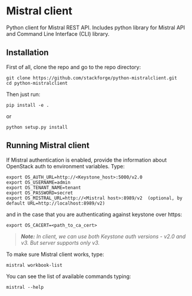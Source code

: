 Mistral client
==============

Python client for Mistral REST API. Includes python library for Mistral API and Command Line Interface (CLI) library.


Installation
------------

First of all, clone the repo and go to the repo directory:

    git clone https://github.com/stackforge/python-mistralclient.git
    cd python-mistralclient

Then just run:

    pip install -e .

or

    python setup.py install


Running Mistral client
----------------------

If Mistral authentication is enabled, provide the information about OpenStack auth to environment variables. Type:

    export OS_AUTH_URL=http://<Keystone_host>:5000/v2.0
    export OS_USERNAME=admin
    export OS_TENANT_NAME=tenant
    export OS_PASSWORD=secret
    export OS_MISTRAL_URL=http://<Mistral host>:8989/v2  (optional, by default URL=http://localhost:8989/v2)

and in the case that you are authenticating against keystone over https:

    export OS_CACERT=<path_to_ca_cert>

>***Note:** In client, we can use both Keystone auth versions - v2.0 and v3. But server supports only v3.*

To make sure Mistral client works, type:

    mistral workbook-list

You can see the list of available commands typing:

    mistral --help
